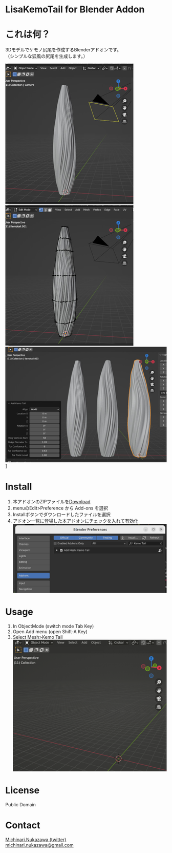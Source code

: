 LisaKemoTail for Blender Addon
====  

# これは何？  
3Dモデルでケモノ尻尾を作成するBlenderアドオンです。  
（シンプルな狐風の尻尾を生成します。）  

![](docs/KemoTailObject.jpg)  
![](docs/KemoTailVertices.jpg)  
![](docs/KemoTailObjectExamples.jpg)]

# Install  
1. 本アドオンのZIPファイルを[Download](releases/download/v1.0/LisaKemoTailForBlenderAddon.zip)  
2. menuのEdit>Preference から Add-ons を選択  
3. Installボタンでダウンロードしたファイルを選択  
4. アドオン一覧に登場した本アドオンにチェックを入れて有効化  
![](docs/Installed.png)  

# Usage  
1. In ObjectMode (switch mode Tab Key)  
2. Open Add menu (open Shift-A Key)  
3. Select Mesh>Kemo Tail  
![](docs/NewKemoTailMesh.gif)  

# License  
Public Domain  

# Contact  
[Michinari.Nukazawa (twitter)][twitter]    
[michinari.nukazawa@gmail.com][mailto]  

[ghpages_index_SigNaGhostScripter]: http://michinarinukazawa.github.io/SigNaGhostScripterFont/html/
[blog_article]: http://blog.michinari-nukazawa.com/
[twitter]: http://blog.michinari-nukazawa.com/
[mailto]: mailto:michinari.nukazawa@gmail.com
[daisy_bell_pixiv_booth]: https://daisy-bell.booth.pm/
[daisy_bell_sourceforge]: https://sourceforge.jp/projects/daisybell-fonts/releases/


